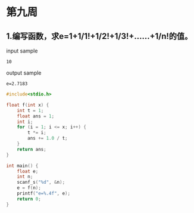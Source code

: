 # 第九周
## 1.编写函数，求e=1+1/1!+1/2!+1/3!+……+1/n!的值。
input sample
```
10
```
output sample
```
e=2.7183
```

``` c linenums="1"
#include<stdio.h>

float f(int x) {
	int t = 1;
	float ans = 1;
	int i;
	for (i = 1; i <= x; i++) {
		t *= i;
		ans += 1.0 / t;
	}
	return ans;
}

int main() {
	float e;
	int n;
	scanf_s("%d", &n);
	e = f(n);
	printf("e=%.4f", e);
	return 0;
}
```